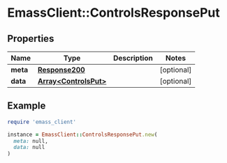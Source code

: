 # EmassClient::ControlsResponsePut

## Properties

| Name | Type | Description | Notes |
| ---- | ---- | ----------- | ----- |
| **meta** | [**Response200**](Response200.md) |  | [optional] |
| **data** | [**Array&lt;ControlsPut&gt;**](ControlsPut.md) |  | [optional] |

## Example

```ruby
require 'emass_client'

instance = EmassClient::ControlsResponsePut.new(
  meta: null,
  data: null
)
```

